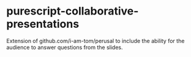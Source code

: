 # purescript-collaborative-presentations
Extension of github.com/i-am-tom/perusal to include the ability for the audience to answer questions from the slides.
